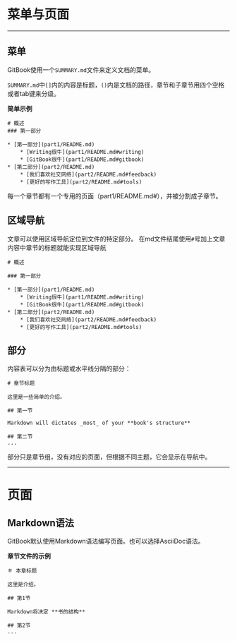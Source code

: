 # 菜单与页面
---

## 菜单
GitBook使用一个`SUMMARY.md`文件来定义文档的菜单。

`SUMMARY.md`中`[]`内的内容是标题，`()`内是文档的路径，章节和子章节用四个空格或者tab键来分级。

**简单示例**

```
# 概述
### 第一部分

* [第一部分](part1/README.md)
    * [Writing很牛](part1/README.md#writing)
    * [GitBook很牛](part1/README.md#gitbook)
* [第二部分](part2/README.md)
    * [我们喜欢社交网络](part2/README.md#feedback)
    * [更好的写作工具](part2/README.md#tools)
```

每一个章节都有一个专用的页面（part1/README.md#），并被分割成子章节。

## 区域导航

文章可以使用区域导航定位到文件的特定部分。 在md文件结尾使用`#`号加上文章内容中章节的标题就能实现区域导航

```
# 概述

### 第一部分

* [第一部分](part1/README.md)
    * [Writing很牛](part1/README.md#writing)
    * [GitBook很牛](part1/README.md#gitbook)
* [第二部分](part2/README.md)
    * [我们喜欢社交网络](part2/README.md#feedback)
    * [更好的写作工具](part2/README.md#tools)
```

## 部分

内容表可以分为由标题或水平线分隔的部分：

```
# 章节标题

这里是一些简单的介绍。

## 第一节

Markdown will dictates _most_ of your **book's structure**

## 第二节
...

```

部分只是章节组，没有对应的页面，但根据不同主题，它会显示在导航中。

---

# 页面

## Markdown语法

GitBook默认使用Markdown语法编写页面。也可以选择AsciiDoc语法。

**章节文件的示例**

```
＃ 本章标题

这里是介绍。

## 第1节

Markdown将决定 **书的结构**

## 第2节
...

```